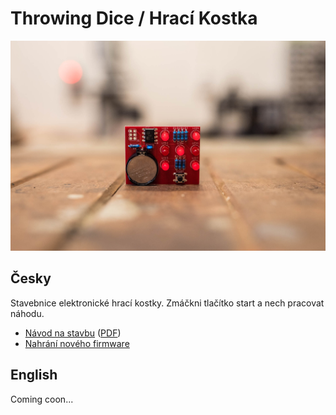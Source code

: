 # Throwing Dice / Hrací Kostka

![Dice](doc/pictures/dice.jpg)

## Česky

Stavebnice elektronické hrací kostky. Zmáčkni tlačítko start a nech pracovat náhodu.

* [Návod na stavbu](doc/manual-cz.md) ([PDF](doc/manual-cz.pdf))
* [Nahrání nového firmware](doc/firmware_cz.md)

## English

Coming coon...

